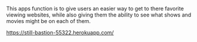 This apps function is to give users an easier way to get to there favorite viewing websites, while also giving them the ability to see what shows and movies might be on each of them.




https://still-bastion-55322.herokuapp.com/
